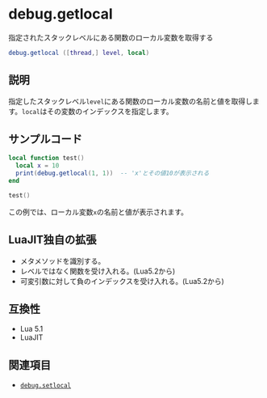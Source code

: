# debug.getlocal

指定されたスタックレベルにある関数のローカル変数を取得する

```lua
debug.getlocal ([thread,] level, local)
```

## 説明

指定したスタックレベル`level`にある関数のローカル変数の名前と値を取得します。`local`はその変数のインデックスを指定します。

## サンプルコード

```lua
local function test()
  local x = 10
  print(debug.getlocal(1, 1))  -- 'x'とその値10が表示される
end

test()
```

この例では、ローカル変数`x`の名前と値が表示されます。

## LuaJIT独自の拡張

- メタメソッドを識別する。
- レベルではなく関数を受け入れる。(Lua5.2から)
- 可変引数に対して負のインデックスを受け入れる。(Lua5.2から)

## 互換性

- Lua 5.1
- LuaJIT

## 関連項目

- [`debug.setlocal`](setlocal.md)